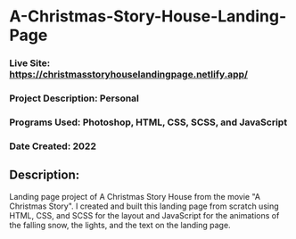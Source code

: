 # A-Christmas-Story-House-Landing-Page
### Live Site: https://christmasstoryhouselandingpage.netlify.app/

### Project Description: Personal
### Programs Used: Photoshop, HTML, CSS, SCSS, and JavaScript
### Date Created: 2022

## Description:
Landing page project of A Christmas Story House from the movie "A Christmas Story". I created and built this landing page from scratch using HTML, CSS, and SCSS for the layout and JavaScript for the animations of the falling snow, the lights, and the text on the landing page.
